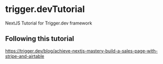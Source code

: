 # trigger.devTutorial
NextJS Tutorial for Trigger.dev framework

## Following this tutorial
https://trigger.dev/blog/achieve-nextjs-mastery-build-a-sales-page-with-stripe-and-airtable
